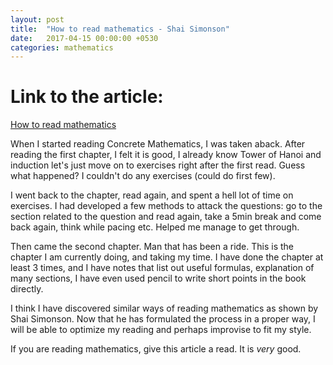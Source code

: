 ```yaml
---
layout: post
title:  "How to read mathematics - Shai Simonson"
date:   2017-04-15 00:00:00 +0530
categories: mathematics
---
```


# Link to the article:
[How to read mathematics](http://web.stonehill.edu/compsci/History_Math/math-read.htm)

When I started reading Concrete Mathematics, I was taken aback. After reading the first chapter, I felt it is good, I already know Tower of Hanoi and induction let's just move on to exercises right after the first read. Guess what happened? I couldn't do any exercises (could do first few).

I went back to the chapter, read again, and spent a hell lot of time on exercises. I had developed a few methods to attack the questions: go to the section related to the question and read again, take a 5min break and come back again, think while pacing etc. Helped me manage to get through.

Then came the second chapter. Man that has been a ride. This is the chapter I am currently doing, and taking my time. I have done the chapter at least 3 times, and I have notes that list out useful formulas, explanation of many sections, I have even used pencil to write short points in the book directly.

I think I have discovered similar ways of reading mathematics as shown by Shai Simonson. Now that he has formulated the process in a proper way, I will be able to optimize my reading and perhaps improvise to fit my style.

If you are reading mathematics, give this article a read. It is _very_ good.
